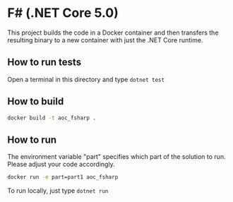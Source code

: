 # F# (.NET Core 5.0)

This project builds the code in a Docker container and then transfers the resulting binary to a new container with just the .NET Core runtime. 

## How to run tests
Open a terminal in this directory and type `dotnet test`

## How to build
```bash
docker build -t aoc_fsharp . 
```

## How to run
The environment variable "part" specifies which part of the solution to run. Please adjust your code accordingly.
```bash
docker run -e part=part1 aoc_fsharp
```

To run locally, just type `dotnet run`